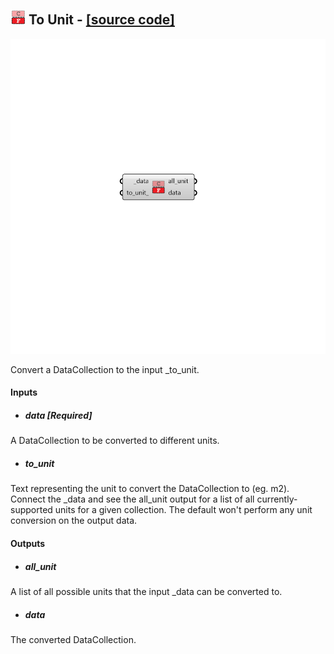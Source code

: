 ## ![](../../images/icons/To_Unit.png) To Unit - [[source code]](https://github.com/ladybug-tools/ladybug-grasshopper/blob/master/ladybug_grasshopper/src//LB%20To%20Unit.py)

![](../../images/components/To_Unit.png)

Convert a DataCollection to the input _to_unit.
 



#### Inputs
* ##### data [Required]
A DataCollection to be converted to different units. 
* ##### to_unit 
Text representing the unit to convert the DataCollection to (eg. m2). Connect the _data and see the all_unit output for a list of all currently-supported units for a given collection. The default won't perform any unit conversion on the output data. 

#### Outputs
* ##### all_unit
A list of all possible units that the input _data can be converted to.
* ##### data
The converted DataCollection.